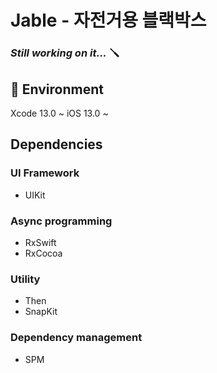 # Jable - 자전거용 블랙박스
### _Still working on it..._ 🪛

## 🎨 Environment
Xcode 13.0 ~
iOS 13.0 ~

## Dependencies
### UI Framework
- UIKit

### Async programming
- RxSwift
- RxCocoa

### Utility
- Then
- SnapKit

### Dependency management
- SPM

